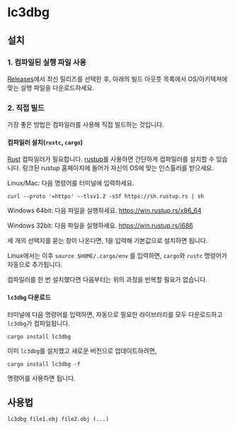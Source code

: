 # lc3dbg
## 설치
### 1. 컴파일된 실행 파일 사용
[Releases](https://github.com/cr0sh/lc3dbg/releases)에서 최신 릴리즈를 선택한 후, 아래의 빌드 아웃풋 목록에서 OS/아키텍쳐에 맞는 실행 파일을 다운로드하세요.

### 2. 직접 빌드

가장 좋은 방법은 컴파일러를 사용해 직접 빌드하는 것입니다.

#### 컴파일러 설치(`rustc`, `cargo`)
[Rust](https://www.rust-lang.org) 컴파일러가 필요합니다. [rustup](https://rustup.rs)를 사용하면 간단하게 컴파일러를 설치할 수 있습니다.
링크된 rustup 홈페이지에 들어가 자신의 OS에 맞는 인스톨러를 받으세요.

Linux/Mac: 다음 명령어를 터미널에 입력하세요.
```shell
curl --proto '=https' --tlsv1.2 -sSf https://sh.rustup.rs | sh
```

Windows 64bit: 다음 파일을 실행하세요. https://win.rustup.rs/x86_64

Windows 32bit: 다음 파일을 실행하세요. https://win.rustup.rs/i686

세 개의 선택지를 묻는 창이 나온다면, 1을 입력해 기본값으로 설치하면 됩니다.

Linux에서는 이후 `source $HOME/.cargo/env` 를 입력하면, `cargo`와 `rustc` 명령어가 자동으로 추가됩니다.

컴파일러를 한 번 설치했다면 다음부터는 위의 과정을 반복할 필요가 없습니다.

#### `lc3dbg` 다운로드

터미널에 다음 명령어를 입력하면, 자동으로 필요한 라이브러리를 모두 다운로드하고 `lc3dbg`가 컴파일됩니다.

```shell
cargo install lc3dbg
```

이미 `lc3dbg`를 설치했고 새로운 버전으로 업데이트하려면, 
```shell
cargo install lc3dbg -f
```
명령어를 사용하면 됩니다.

## 사용법
```shell
lc3dbg file1.obj file2.obj (...)
```